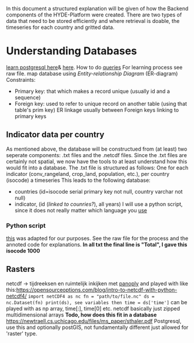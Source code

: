 In this document a structured explanation will be given of how the Backend components of the HYDE-Platform were created. 
There are two types of data that need to be stored efficiently and where retrieval is doable, the timeseries for each country and gritted data. 
# Understanding Databases
[learn postgresql here](https://www.digitalocean.com/community/tutorials/how-to-install-and-use-postgresql-on-ubuntu-20-04)& [here](https://docs.qgis.org/3.28/en/docs/training_manual/). How to do [queries](https://www.digitalocean.com/community/tutorials/introduction-to-queries-postgresql)
For learning process see raw file. 
map database using *Entity-relationship Diagram* (ER-diagram)
Constraints: 
- Primary key: that which makes a record unique (usually id and a sequence)
- Foreign key: used to refer to unique record on another table (using that table's prim key) ER linkage usually between Foreign keys linking to primary keys

## Indicator data per country
As mentioned above, the database will be constructued from (at least) two seperate components: .txt files and the .netcdf files. Since the .txt files are certainly not spatial, we now have the tools to at least understand how this would fit into a database. 
The .txt file is structured as follows:
One for each indicator (conv_rangeland, crop_land, population, etc.), per country (isocode) a timeseries
This leads to the following database:
- countries (id=isocode serial primary key not null, country varchar not null)
- indicator, (id (*linked to counries?*), all years)
I will use a python script, since it does not really matter which language you [use](https://stackoverflow.com/questions/2168045/which-language-to-use-for-scripting-postgresql)
### Python script
[this](https://www.postgresqltutorial.com/postgresql-python/) was adapted for our purposes. See the raw file for the process and the annoted code for explanations.
**In all txt the final line is "Total", I gave this isocode 1000**

## Rasters
netcdf -> tijdreeksen en ruimtelijk
inkijken met [panoply](https://www.giss.nasa.gov/tools/panoply/)
and played with like this:https://opensourceoptions.com/blog/intro-to-netcdf-with-python-netcdf4/
`import netCDF4 as nc
fn = "path/to/file.nc"
ds = nc.Dataset(fn)
print(ds), see variables
then time = ds['time']`
can be played with as np array, time[:], time[0] etc.
netcdf basically just zipped multidimensional arrays
**Todo, how does this fit in a database**
https://newtraell.cs.uchicago.edu/files/ms_paper/sthaler.pdf
Postgresql, use this and optionally postGIS, not fundamentally different just allowed for 'raster' type.
